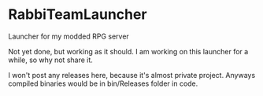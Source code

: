 # RabbiTeamLauncher
Launcher for my modded RPG server

Not yet done, but working as it should. I am working on this launcher for a while, so why not share it.

I won't post any releases here, because it's almost private project. Anyways compiled binaries would be in bin/Releases folder in code.